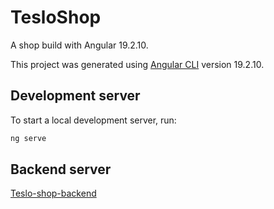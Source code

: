 # TesloShop

A shop build with Angular 19.2.10.

This project was generated using [Angular CLI](https://github.com/angular/angular-cli) version 19.2.10.

## Development server

To start a local development server, run:

```bash
ng serve
```

## Backend server
[Teslo-shop-backend](https://github.com/Klerith/nest-teslo-shop/tree/complete-backend-paginated)
